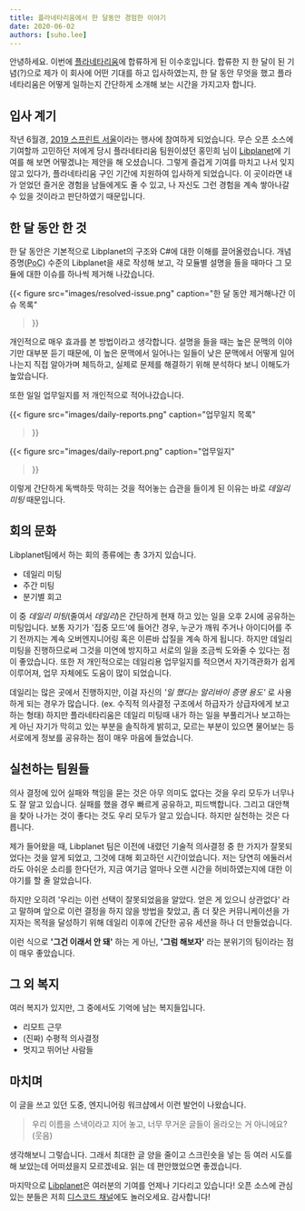 ```yaml
---
title: 플라네타리움에서 한 달동안 경험한 이야기
date: 2020-06-02
authors: [suho.lee]
---
```


안녕하세요. 이번에 [플라네타리움]에 합류하게 된 이수호입니다. 합류한 지 한 달이 된 기념(?)으로 제가 이 회사에 어떤 기대를 하고 입사하였는지, 한 달 동안 무엇을 했고 플라네타리움은 어떻게 일하는지 간단하게 소개해 보는 시간을 가지고자 합니다.

[플라네타리움]: https://planetariumhq.com/

입사 계기
-------

작년 6월경, [2019 스프린트 서울]이라는 행사에 참여하게 되었습니다. 무슨 오픈 소스에 기여할까 고민하던 저에게 당시 플라네타리움 팀원이셨던 홍민희 님이 [Libplanet]에 기여를 해 보면 어떻겠냐는 제안을 해 오셨습니다. 그렇게 즐겁게 기여를 마치고 나서 잊지 않고 있다가, 플라네타리움 구인 기간에 지원하여 입사하게 되었습니다. 이 곳이라면 내가 얻었던 즐거운 경험을 남들에게도 줄 수 있고, 나 자신도 그런 경험을 계속 쌓아나갈 수 있을 것이라고 판단하였기 때문입니다.

[2019 스프린트 서울]: https://www.sprintseoul.org/2019-06-29/
[Libplanet]: https://docs.libplanet.io/0.9.2/index.html

한 달 동안 한 것
------------
한 달 동안은 기본적으로 Libplanet의 구조와 C#에 대한 이해를 끌어올렸습니다. 개념 증명(<abbr title="proof of concept">PoC</abbr>) 수준의 Libplanet을 새로 작성해 보고, 각 모듈별 설명을 들을 때마다 그 모듈에 대한 이슈를 하나씩 제거해 나갔습니다.

{{<
figure
  src="images/resolved-issue.png"
  caption="한 달 동안 제거해나간 이슈 목록"
>}}

개인적으로 매우 효과를 본 방법이라고 생각합니다. 설명을 들을 때는 높은 문맥의 이야기만 대부분 듣기 때문에, 이 높은 문맥에서 일어나는 일들이 낮은 문맥에서 어떻게 일어나는지 직접 알아가며 체득하고, 실제로 문제를 해결하기 위해 분석하다 보니 이해도가 높았습니다.

또한 일일 업무일지를 저 개인적으로 적어나갔습니다.

{{<
figure
  src="images/daily-reports.png"
  caption="업무일지 목록"
>}}

{{<
figure
  src="images/daily-report.png"
  caption="업무일지"
>}}

이렇게 간단하게 독백하듯 막히는 것을 적어놓는 습관을 들이게 된 이유는 바로 *데일리 미팅* 때문입니다.

회의 문화
-------
Libplanet팀에서 하는 회의 종류에는 총 3가지 있습니다.

- 데일리 미팅
- 주간 미팅
- 분기별 회고

이 중 <dfn>데일리 미팅</dfn>(줄여서 <dfn>데일리</dfn>)은 간단하게 현재 하고 있는 일을 오후 2시에 공유하는 미팅입니다. 보통 자기가 '집중 모드'에 들어간 경우, 누군가 깨워 주거나 아이디어를 주기 전까지는 계속 오버엔지니어링 혹은 이른바 삽질을 계속 하게 됩니다. 하지만 데일리 미팅을 진행하므로써 그것을 미연에 방지하고 서로의 일을 조금씩 도와줄 수 있다는 점이 좋았습니다. 또한 저 개인적으로는 데일리용 업무일지를 적으면서 자기객관화가 쉽게 이루어져, 업무 자체에도 도움이 많이 되었습니다.

데일리는 많은 곳에서 진행하지만, 이걸 자신의 *'일 했다는 알리바이 증명 용도'* 로 사용하게 되는 경우가 많습니다. (ex. 수직적 의사결정 구조에서 하급자가 상급자에게 보고하는 형태) 하지만 플라네타리움은 데일리 미팅때 내가 하는 일을 부풀리거나 보고하는 게 아닌 자기가 막히고 있는 부분을 솔직하게 밝히고, 모르는 부분이 있으면 물어보는 등 서로에게 정보를 공유하는 점이 매우 마음에 들었습니다.


실천하는 팀원들
----------------------------
의사 결정에 있어 실패와 책임을 묻는 것은 아무 의미도 없다는 것을 우리 모두가 너무나도 잘 알고 있습니다. 실패를 했을 경우 빠르게 공유하고, 피드백합니다. 그리고 대안책을 찾아 나가는 것이 좋다는 것도 우리 모두가 알고 있습니다. 하지만 실천하는 것은 다릅니다.

제가 들어왔을 때, Libplanet 팀은 이전에 내렸던 기술적 의사결정 중 한 가지가 잘못되었다는 것을 알게 되었고, 그것에 대해 회고하던 시간이었습니다. 저는 당연히 에둘러서라도 아쉬운 소리를 한다던가, 지금 여기금 얼마나 오랜 시간을 허비하였는지에 대한 이야기를 할 줄 알았습니다.

하지만 오히려 '우리는 이런 선택이 잘못되었음을 알았다. 얻은 게 있으니 상관없다' 라고 말하며 앞으로 이런 결정을 하지 않을 방법을 찾았고, 좀 더 잦은 커뮤니케이션을 가지자는 목적을 달성하기 위해 데일리 이후에 간단한 공유 세션을 하나 더 만들었습니다.

이런 식으로 **'그건 이래서 안 돼'** 하는 게 아닌, **'그럼 해보자'** 라는 분위기의 팀이라는 점이 매우 좋았습니다.

그 외 복지
--------
여러 복지가 있지만, 그 중에서도 기억에 남는 복지들입니다.

- 리모트 근무
- (진짜) 수평적 의사결정
- 멋지고 뛰어난 사람들

마치며
----
이 글을 쓰고 있던 도중, 엔지니어링 워크샵에서 이런 발언이 나왔습니다.

> 우리 이름을 스낵이라고 지어 놓고, 너무 무거운 글들이 올라오는 거 아니에요? (웃음)

생각해보니 그렇습니다. 그래서 최대한 글 양을 줄이고 스크린숏을 넣는 등 여러 시도를 해 보았는데 어떠셨을지 모르겠네요. 읽는 데 편안했었으면 좋겠습니다.

마지막으로 [Libplanet]은 여러분의 기여를 언제나 기다리고 있습니다! 오픈 소스에 관심있는 분들은 저희 [디스코드 채널]에도 놀러오세요. 감사합니다!

[디스코드 채널]: https://discord.gg/planetarium
